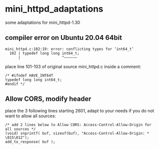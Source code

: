 # mini_httpd_adaptations
some adaptations for mini_httpd-1.30

## compiler error on Ubuntu 20.04 64bit
```
mini_httpd.c:102:19: error: conflicting types for ‘int64_t’
  102 | typedef long long int64_t;
      |                   ^~~~~~~
```

place line 101-103 of original source mini_httpd.c inside a comment:

```
/* #ifndef HAVE_INT64T
typedef long long int64_t;
#endif */
```


## Allow CORS, modify header

place the 3 following lines starting 2601, adapt to your needs if you do not
want to allow all sources:
 
```
/* add 2 lines below to Allow CORS: Access-Control-Allow-Origin for all sources */
(void) snprintf( buf, sizeof(buf), "Access-Control-Allow-Origin: * \015\012");
add_to_response( buf );
```
